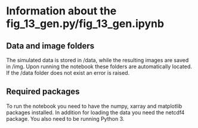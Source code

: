 # Information about the fig_13_gen.py/fig_13_gen.ipynb

## Data and image folders
The simulated data is stored in /data, while the resulting images are saved in /img. Upon running the notebook these folders are automatically located. If the /data folder does not exist an error is raised.

## Required packages
To run the notebook you need to have the numpy, xarray and matplotlib packages installed. In addition for loading the data you need the netcdf4 package. You also need to be running Python 3.